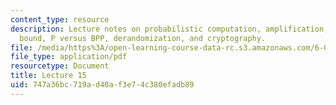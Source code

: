 ```yaml
---
content_type: resource
description: Lecture notes on probabilistic computation, amplification, the Chernoff
  bound, P versus BPP, derandomization, and cryptography.
file: /media/https%3A/open-learning-course-data-rc.s3.amazonaws.com/6-080-great-ideas-in-theoretical-computer-science-spring-2008/747a36bc719ad40af3e74c380efadb89_lec15.pdf
file_type: application/pdf
resourcetype: Document
title: Lecture 15
uid: 747a36bc-719a-d40a-f3e7-4c380efadb89
---
```

